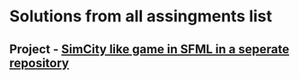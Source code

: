 # Solutions from all assingments list
## Project - [SimCity like game in SFML in a seperate repository](https://github.com/arturJan4/SFML_SimCity_C)
